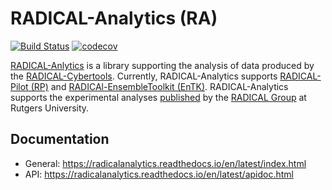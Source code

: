 # RADICAL-Analytics (RA)

[![Build Status](https://github.com/radical-cybertools/radical.analytics/actions/workflows/python-app.yml/badge.svg)](https://github.com/radical-cybertools/radical.analytics/actions/workflows/python-app.yml)
[![codecov](https://codecov.io/gh/radical-cybertools/radical.analytics/branch/devel/graph/badge.svg)](https://codecov.io/gh/radical-cybertools/radical.analytics)

[RADICAL-Anlytics](https://github.com/radical-cybertools/radical.analytics) is a library supporting the analysis of data produced by the [RADICAL-Cybertools](https://radical-cybertools.github.io/). Currently, RADICAL-Analytics supports [RADICAL-Pilot (RP)](https://github.com/radical-cybertools/radical.pilot) and [RADICAl-EnsembleToolkit (EnTK)](https://github.com/radical-cybertools/radical.entk). RADICAL-Analytics supports the experimental analyses [published](http://radical.rutgers.edu/publications/) by the [RADICAL Group](http://radical.rutgers.edu/) at Rutgers University.

## Documentation
* General: https://radicalanalytics.readthedocs.io/en/latest/index.html
* API: https://radicalanalytics.readthedocs.io/en/latest/apidoc.html
